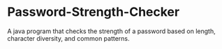 # Password-Strength-Checker
A java program that checks the strength of a password based on length, character diversity, and common patterns.
